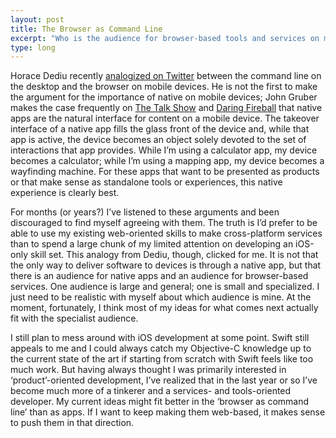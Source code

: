 ```yaml
---
layout: post
title: The Browser as Command Line
excerpt: "Who is the audience for browser-based tools and services on mobile devices?"
type: long
---
```



Horace Dediu recently [analogized on Twitter](https://twitter.com/asymco/status/578677694554050561) between the command line on the desktop and the browser on mobile devices. He is not the first to make the argument for the importance of native on mobile devices; John Gruber makes the case frequently on [The Talk Show](http://daringfireball.net/thetalkshow/) and [Daring Fireball](http://daringfireball.net) that native apps are the natural interface for content on a mobile device. The takeover interface of a native app fills the glass front of the device and, while that app is active, the device becomes an object solely devoted to the set of interactions that app provides. While I’m using a calculator app, my device becomes a calculator; while I’m using a mapping app, my device becomes a wayfinding machine. For these apps that want to be presented as products or that make sense as standalone tools or experiences, this native experience is clearly best.

For months (or years?) I’ve listened to these arguments and been discouraged to find myself agreeing with them. The truth is I’d prefer to be able to use my existing web-oriented skills to make cross-platform services than to spend a large chunk of my limited attention on developing an iOS-only skill set. This analogy from Dediu, though, clicked for me. It is not that the only way to deliver software to devices is through a native app, but that there is an audience for native apps and an audience for browser-based services. One audience is large and general; one is small and specialized. I just need to be realistic with myself about which audience is mine. At the moment, fortunately, I think most of my ideas for what comes next actually fit with the specialist audience.

I still plan to mess around with iOS development at some point. Swift still appeals to me and I could always catch my Objective-C knowledge up to the current state of the art if starting from scratch with Swift feels like too much work. But having always thought I was primarily interested in ‘product’-oriented development, I’ve realized that in the last year or so I’ve become much more of a tinkerer and a services- and tools-oriented developer. My current ideas might fit better in the ‘browser as command line’ than as apps. If I want to keep making them web-based, it makes sense to push them in that direction.